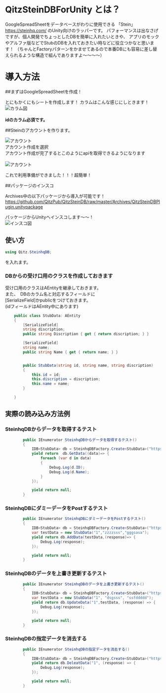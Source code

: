 # QitzSteinDBForUnity とは？

GoogleSpreadSheetをデータベースがわりに使用できる
「Stein」
https://steinhq.com/
のUnity向けのラッパーです。
パフォーマンスは出なさげですが、個人開発でちょっとしたDBを簡単に入れたいときや、
アプリのモックやアルファ版などでStubのDBを入れておきたい時などに役立つかなと思います！
（ちゃんとFactoryパターンをかませてあるので本番DBにも容易に差し替えられるような構造で組んでありますよ〜〜〜〜）

# 導入方法

##まずはGoogleSpreadSheetを作成！

とにもかくにもシートを作成します！
カラムはこんな感じにしときます！
![カラム図](https://i.gyazo.com/69a7bcb0cb98c605b296db81fa24b72e.png "カラム")<br>
<br>
**idのカラム必須です。**

##Steinのアカウントを作ります。

![アカウント](https://i.gyazo.com/e4d6a95b15cc31b1abb7d39616684b48.png "アカウント")<br>
アカウント作成を選択<br>
アカウント作成が完了するとこのようにapiを取得できるようになります<br>
<br>
![アカウント](https://i.gyazo.com/e714f41414e63fa55bbb0df893e99a5f.png "アカウント")<br>

これで利用準備ができました！！！超簡単！<br>

##パッケージのインスコ

Archives中の以下パッケージから導入が可能です！<br>
https://github.com/QitzPub/QitzSteinDB/raw/master/Archives/QitzSteinDBPlugin.unitypackage

パッケージからUnityへインスコします〜〜！<br>
![インスコ図](https://i.gyazo.com/33c9b746a8ee226278a1b6d4a43cffce.png "インスコ")<br>


##  使い方

```C#
using Qitz.SteinhqDB;
```
を入れます。

### DBからの受け口用のクラスを作成しておきます

受け口用のクラスはAEntityを継承しておきます。<br>
また、　DBのカラム名と対応するフィールドに<br>
[SerializeField]かpublicをつけておきます。<br>
(idフィールドはAEntity中にあります)

```C#
    public class StubData: AEntity
    {
        [SerializeField]
        string discription;
        public string Discription { get { return discription; } }

        [SerializeField]
        string name;
        public string Name { get { return name; } }


        public StubData(string id, string name, string discription)
        {
            this.id = id;
            this.discription = discription;
            this.name = name;
        }

    }
```

##  実際の読み込み方法例

### SteinhqDBからデータを取得するテスト

```C#
        public IEnumerator SteinhqDBからデータを取得するテスト()
        {
            IDB<StubData> db = SteinhqDBFactory.Create<StubData>("https://api.steinhq.com/v1/storages/5d6093ecbb4eaf04c5eaa2b5", "test_data");
            yield return  db.GetData((data)=> {
                foreach (var d in data)
                {
                    Debug.Log(d.ID);
                    Debug.Log(d.Name);
                }
            });

            yield return null;
        }
```

### SteinhqDBにダミーデータをPostするテスト

```C#
        public IEnumerator SteinhqDBにダミーデータをPostするテスト()
        {
            IDB<StubData> db = SteinhqDBFactory.Create<StubData>("https://api.steinhq.com/v1/storages/5d6093ecbb4eaf04c5eaa2b5", "test_data");
            var testData = new StubData("1","zzzzsss","gggsasa");
            yield return db.AddData(testData,(response)=> {
                Debug.Log(response);
            });

            yield return null;
        }
```

### SteinhqDBのデータを上書き更新するテスト

```C#
        public IEnumerator SteinhqDBのデータを上書き更新するテスト()
        {
            IDB<StubData> db = SteinhqDBFactory.Create<StubData>("https://api.steinhq.com/v1/storages/5d6093ecbb4eaf04c5eaa2b5", "test_data");
            var testData = new StubData("1", "dsgsss", "ssfddddd");
            yield return db.UpdateData("1",testData, (response) => {
                Debug.Log(response);
            });

            yield return null;
        }
```


### SteinhqDBの指定データを消去する

```C#
        public IEnumerator SteinhqDBの指定データを消去する()
        {
            IDB<StubData> db = SteinhqDBFactory.Create<StubData>("https://api.steinhq.com/v1/storages/5d6093ecbb4eaf04c5eaa2b5", "test_data");
            yield return db.DeleatData("1", (response) => {
                Debug.Log(response);
            });

            yield return null;
        }
```






